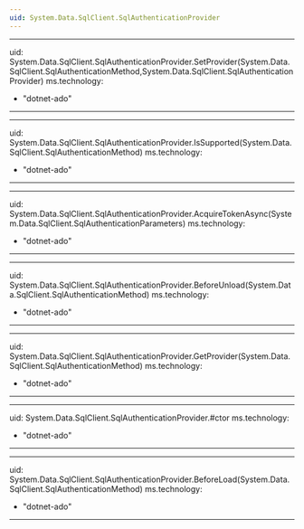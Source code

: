 ```yaml
---
uid: System.Data.SqlClient.SqlAuthenticationProvider
---
```


---
uid: System.Data.SqlClient.SqlAuthenticationProvider.SetProvider(System.Data.SqlClient.SqlAuthenticationMethod,System.Data.SqlClient.SqlAuthenticationProvider)
ms.technology:
  - "dotnet-ado"
---

---
uid: System.Data.SqlClient.SqlAuthenticationProvider.IsSupported(System.Data.SqlClient.SqlAuthenticationMethod)
ms.technology:
  - "dotnet-ado"
---

---
uid: System.Data.SqlClient.SqlAuthenticationProvider.AcquireTokenAsync(System.Data.SqlClient.SqlAuthenticationParameters)
ms.technology:
  - "dotnet-ado"
---

---
uid: System.Data.SqlClient.SqlAuthenticationProvider.BeforeUnload(System.Data.SqlClient.SqlAuthenticationMethod)
ms.technology:
  - "dotnet-ado"
---

---
uid: System.Data.SqlClient.SqlAuthenticationProvider.GetProvider(System.Data.SqlClient.SqlAuthenticationMethod)
ms.technology:
  - "dotnet-ado"
---

---
uid: System.Data.SqlClient.SqlAuthenticationProvider.#ctor
ms.technology:
  - "dotnet-ado"
---

---
uid: System.Data.SqlClient.SqlAuthenticationProvider.BeforeLoad(System.Data.SqlClient.SqlAuthenticationMethod)
ms.technology:
  - "dotnet-ado"
---
